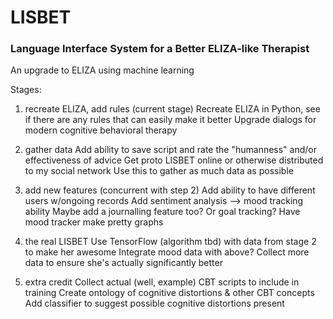 # LISBET
### Language Interface System for a Better ELIZA-like Therapist
An upgrade to ELIZA using machine learning

Stages:
1. recreate ELIZA, add rules (current stage)
    Recreate ELIZA in Python, see if there are any rules that can easily make it better
    Upgrade dialogs for modern cognitive behavioral therapy
    
2. gather data
    Add ability to save script and rate the "humanness" and/or effectiveness of advice
    Get proto LISBET online or otherwise distributed to my social network
    Use this to gather as much data as possible
    
3. add new features (concurrent with step 2)
    Add ability to have different users w/ongoing records
    Add sentiment analysis --> mood tracking ability
    Maybe add a journalling feature too?  Or goal tracking?
    Have mood tracker make pretty graphs
    
4. the real LISBET
    Use TensorFlow (algorithm tbd) with data from stage 2 to make her awesome
    Integrate mood data with above?
    Collect more data to ensure she's actually significantly better
    
5. extra credit
    Collect actual (well, example) CBT scripts to include in training
    Create ontology of cognitive distortions & other CBT concepts
    Add classifier to suggest possible cognitive distortions present
    
